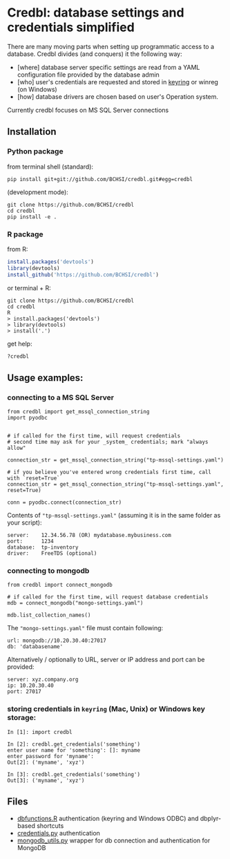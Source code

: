 # Credbl: database settings and credentials simplified

There are many moving parts when setting up programmatic access to a database. Credbl divides (and conquers) it the following way:
- [where] database server specific settings are read from a YAML configuration file provided by the database admin
- [who] user's credentials are requested and stored in [keyring](https://github.com/jaraco/keyring) or winreg (on Windows)
- [how] database drivers are chosen based on user's Operation system. 

Currently credbl focuses on MS SQL Server connections

## Installation

### Python package

from terminal shell (standard):
    
    pip install git+git://github.com/BCHSI/credbl.git#egg=credbl

(development mode):

    git clone https://github.com/BCHSI/credbl
    cd credbl
    pip install -e .

### R package

from R:

```R
install.packages('devtools')
library(devtools)
install_github('https://github.com/BCHSI/credbl')
```

or terminal + R:

    git clone https://github.com/BCHSI/credbl
    cd credbl
    R
    > install.packages('devtools')
    > library(devtools)
    > install('.')

get help:
    
```R
?credbl
```
    
## Usage examples:

### connecting to a MS SQL Server

    from credbl import get_mssql_connection_string
    import pyodbc
    

    # if called for the first time, will request credentials
    # second time may ask for your _system_ credentials; mark "always allow"

    connection_str = get_mssql_connection_string("tp-mssql-settings.yaml")
    
    # if you believe you've entered wrong credentials first time, call with `reset=True`
    connection_str = get_mssql_connection_string("tp-mssql-settings.yaml", reset=True)
    
    conn = pyodbc.connect(connection_str)
    
Contents of `"tp-mssql-settings.yaml"` (assuming it is in the same folder as your script):

    server:    12.34.56.78 (OR) mydatabase.mybusiness.com
    port:      1234
    database:  tp-inventory
    driver:    FreeTDS (optional)

### connecting to mongodb

    from credbl import connect_mongodb
    
    # if called for the first time, will request database credentials
    mdb = connect_mongodb("mongo-settings.yaml")
    
    mdb.list_collection_names()
    
The `"mongo-settings.yaml"` file must contain following:

    url: mongodb://10.20.30.40:27017
    db: 'databasename'

Alternatively / optionally to URL, server or IP address and port can be provided:

    server: xyz.company.org
    ip: 10.20.30.40
    port: 27017

    
### storing credentials in `keyring` (Mac, Unix) or Windows key storage:

    In [1]: import credbl

    In [2]: credbl.get_credentials('something')
    enter user name for 'something': []: myname
    enter password for 'myname':
    Out[2]: ('myname', 'xyz')

    In [3]: credbl.get_credentials('something')
    Out[3]: ('myname', 'xyz')
    

## Files

- [dbfunctions.R](dbfunctions.R) authentication (keyring and Windows ODBC) and dbplyr-based shortcuts
- [credentials.py](credbl/credentials.py) authentication
- [mongodb_utils.py](credbl/mongodb_utils.py) wrapper for db connection and authentication for MongoDB
